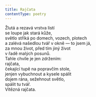 ```yaml
---
title: Rajčata
contentType: poetry
---
```


<section>

Žlutá a rezavá vrstva listí  
se loupe jak stará kůže,  
světlo stříká po domech, vozech, plotech  
a zalévá našedlou tvář v okně — to jsem já,  
za mnou život, před tím jiný život  
v řadě malých posunů.  
Tahle chvíle je jen zdržením:  
rajčata,  
čekající tupě na popravčím stole,  
jenjen vybuchnout a kysele spálit  
dojem rána, sežehnout světlo,  
spálit tu tvář.  
Vítězná rajčata.

</section>
